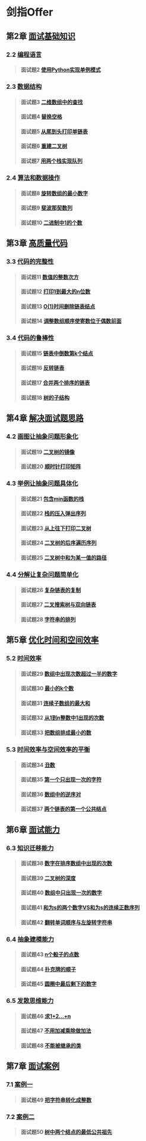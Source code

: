 # 剑指Offer

## 第2章 [面试基础知识](/second)

### 2.2 [编程语言](/second/second)

> #### 面试题2 [使用Python实现单例模式](./second#面试题2-使用Python实现单例模式)

### 2.3 [数据结构](/second/third)

> #### 面试题3 [二维数组中的查找](./second/third#面试题3-二维数组中的查找)
>
> #### 面试题4 [替换空格](/second/third#面试题4-替换空格)
>
> #### 面试题5 [从尾到头打印单链表](/second/third#面试题5-从尾到头打印单链表)
>
> #### 面试题6 [重建二叉树](/second/third#面试题6-重建二叉树)
>
> #### 面试题7 [用两个栈实现队列](/second/third#面试题7-用两个栈实现队列)

### 2.4 [算法和数据操作](/second/fourth)

> #### 面试题8 [旋转数组的最小数字](./second/fourth#面试题8-旋转数组的最小数字)
>
> #### 面试题9 [斐波那契数列](./second/fourth#面试题9-斐波那契数列)
>
> #### 面试题10 [二进制中1的个数](./second/fourth#面试题10-二进制中1的个数)

## 第3章 [高质量代码](/third)

### 3.3 [代码的完整性](/third/third)

> #### 面试题11 [数值的整数次方](./third/third#面试题11-数值的整数次方)
>
> #### 面试题12 [打印1到最大的n位数](./third/third#面试题12-打印1到最大的n位数)
>
> #### 面试题13 [O(1)时间删除链表结点](./third/third#面试题13-o1时间删除链表结点)
>
> #### 面试题14 [调整数组顺序使寄数位于偶数前面](./third/third#面试题14-调整数组顺序使奇数位于偶数前面)

### 3.4 [代码的鲁棒性](/third/fourth)

> #### 面试题15 [链表中倒数第k个结点](./third/fourth#面试题15-链表中倒数第k个结点)
>
> #### 面试题16 [反转链表](./third/fourth#面试题16-反转链表)
>
> #### 面试题17 [合并两个排序的链表](./third/fourth#面试题17-合并两个排序的链表)
>
> #### 面试题18 [树的子结构](./third/third#面试题18-树的子结构)

## 第4章 [解决面试题思路](/fourth)

### 4.2 [画图让抽象问题形象化](./fourth/second)

> #### 面试题19 [二叉树的镜像](./fourth/second#面试题19-二叉树的镜像)
>
> #### 面试题20 [顺时针打印矩阵](./fourth/second#面试题20-顺时针打印矩阵)

### 4.3 [举例让抽象问题具体化](./fourth/third)

> #### 面试题21 [包含min函数的栈](./fourth/third#面试题21-包含min函数的栈)
>
> #### 面试题22 [栈的压入弹出序列](./fourth/third#面试题22-栈的压入弹出序列)
>
> #### 面试题23 [从上往下打印二叉树](./fourth/third#面试题23-从上往下打印二叉树)
>
> #### 面试题24 [二叉树的后序遍历序列](./fourth/third#面试题24-二叉搜索树的后序遍历序列)
>
> #### 面试题25 [二叉树中和为某一值的路径](./fourth/third#面试题25-二叉树中和为某一值的路径)

### 4.4 [分解让复杂问题简单化](./fourth/fourth)

> #### 面试题26 [复杂链表的复制](./fourth/fourth#面试题26-复杂链表的复制)
>
> #### 面试题27 [二叉搜索树与双向链表](./fourth/fourth#面试题27-二叉搜索树与双向链表)
>
> #### 面试题28 [字符串的排列](./fourth/fourth#面试题28-字符串的排列)

## 第5章 [优化时间和空间效率](./fifth)

### 5.2 [时间效率](./fifth/second)

> #### 面试题29 [数组中出现次数超过一半的数字](./fifth/second#面试题29-数组中出现次数超过一半的数字)
>
> #### 面试题30 [最小的k个数](./fifth/second#面试题30-最小的k个数)
>
> #### 面试题31 [连续子数组的最大和](./fifth/second#面试题31-连续子数组的最大和)
>
> #### 面试题32 [从1到n整数中1出现的次数](./fifth/second#面试题32-从1到n整数中1出现的次数)
>
> #### 面试题33 [把数组排成最小的数](./fifth/second#面试题33-把数组排成最小的数)

### 5.3 [时间效率与空间效率的平衡](./fifth/third)

> #### 面试题34 [丑数](./fifth/third#面试题34-丑数)
>
> #### 面试题35 [第一个只出现一次的字符](./fifth/third#面试题35-第一个只出现一次的字符)
>
> #### 面试题36 [数组中的逆序对](./fifth/third#面试题36-数组中的逆序对)
>
> #### 面试题37 [两个链表的第一个公共结点](./fifth/third#面试题37-两个链表的第一个公共结点)

## 第6章 [面试能力](/sixth)

### 6.3 [知识迁移能力](./sixth/third)

> #### 面试题38 [数字在排序数组中出现的次数](./sixth/third#面试题38-数字在排序数组中出现的次数)
>
> #### 面试题39 [二叉树的深度](./sixth/third#面试题39-二叉树的深度)
>
> #### 面试题40 [数组中只出现一次的数字](./sixth/third#面试题40-数组中只出现一次的数字)
>
> #### 面试题41 [和为s的两个数字VS和为s的连续正数序列](./sixth/third#面试题41-和为s的两个数字vs和为s的连续正数序列)
>
> #### 面试题42 [翻转单词顺序与左旋转字符串](./sixth/third#面试题42-翻转单词顺序与左旋转字符串)

### 6.4 [抽象建模能力](./sixth/fourth)

> #### 面试题43 [n个骰子的点数](./sixth/fourth#面试题43-n个骰子的点数)
>
> #### 面试题44 [扑克牌的顺子](./sixth/fourth#面试题44-扑克牌的顺子)
>
> #### 面试题45 [圆圈中最后剩下的数字](./sixth/fourth#面试题45-圆圈中最后剩下的数字)

### 6.5 [发散思维能力](./sixth/fifth)

> #### 面试题46 [求1+2...+n](./sixth/fifth#面试题46-求1+2...+n)
>
> #### 面试题47 [不用加减乘除做加法](./sixth/fifth#面试题47-不用加减乘除做加法)
>
> #### 面试题48 [不能被继承的类](./sixth/fifth#面试题48-不能被继承的类)

## 第7章 [面试案例](./seventh)

### 7.1 [案例一](./seventh/first)

> #### 面试题49 [把字符串转化成整数](./seventh/first#面试题49-把字符串转化成整数)

### 7.2 [案例二](./seventh/second)

> #### 面试题50 [树中两个结点的最低公共祖先](./seventh/second#面试题50-树中两个结点的最低公共祖先)
>
> 